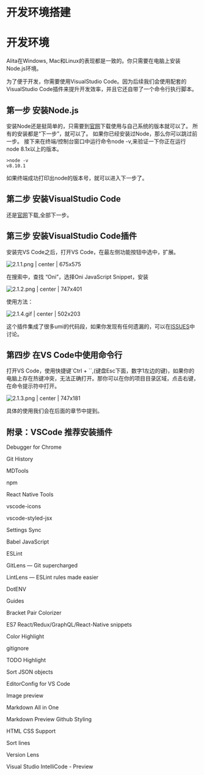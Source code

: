 # 开发环境搭建

# 开发环境

Alita在Windows, Mac和Linux的表现都是一致的。你只需要在电脑上安装Node.js环境。

为了便于开发，你需要使用VisualStudio Code。因为后续我们会使用配套的VisualStudio Code插件来提升开发效率，并且它还自带了一个命令行执行脚本。

## 第一步 安装Node.js

安装Node还是挺简单的，只需要到[官网](https://nodejs.org/en/download/)下载使用与自己系统的版本就可以了。
所有的安装都是“下一步”，就可以了。
如果你已经安装过Node，那么你可以跳过前一步。
接下来在终端/控制台窗口中运行命令node -v,来验证一下你正在运行 node 8.1x以上的版本。

```base
>node -v
v8.10.1
```

如果终端成功打印出node的版本号，就可以进入下一步了。

## 第二步 安装VisualStudio Code

还是[官网](https://code.visualstudio.com/)下载,全部下一步。

## 第三步 安装VisualStudio Code插件

安装完VS Code之后，打开VS Code，在最左侧功能按钮中选中，扩展。


![2.1.1.png | center | 675x575](https://cdn.nlark.com/yuque/0/2018/png/123174/1543918091234-c32dd883-994d-4894-8604-a4ab7a62d6d1.png "")

在搜索中，查找 “Oni”，选择Oni JavaScript Snippet，安装


![2.1.2.png | center | 747x401](https://cdn.nlark.com/yuque/0/2018/png/123174/1543921718726-c6558944-2d57-403d-81b5-f68e1955b2d4.png "")

使用方法：


![2.1.4.gif | center | 502x203](https://cdn.nlark.com/yuque/0/2018/gif/123174/1543921749122-c38c5030-9dab-4701-b27e-379165ef581a.gif "")

这个插件集成了很多umi的代码段，如果你发现有任何遗漏的，可以在[ISSUES](https://github.com/xiaohuoni/snippet/issues)中讨论。

## 第四步 在VS Code中使用命令行

打开VS Code，使用快捷键`Ctrl + ``,(键盘Esc下面，数字1左边的键)，如果你的电脑上存在热键冲突，无法正确打开。那你可以在你的项目目录区域，点击右键，在命令提示符中打开。


![2.1.3.png | center | 747x181](https://cdn.nlark.com/yuque/0/2018/png/123174/1543921766562-0695e941-9791-41ef-9d3b-c89cfe29b84c.png "")

具体的使用我们会在后面的章节中提到。


## 附录：VSCode 推荐安装插件

Debugger for Chrome

Git History

MDTools

npm

React Native Tools

vscode-icons

vscode-styled-jsx

Settings Sync

Babel JavaScript

ESLint

GitLens — Git supercharged

LintLens — ESLint rules made easier

DotENV

Guides

Bracket Pair Colorizer

ES7 React/Redux/GraphQL/React-Native snippets

Color Highlight

gitignore

TODO Highlight

Sort JSON objects

EditorConfig for VS Code

Image preview

Markdown All in One

Markdown Preview Github Styling

HTML CSS Support

Sort lines

Version Lens

Visual Studio IntelliCode - Preview

